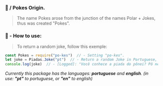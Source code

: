 ### 🤡 / Pokes Origin.
> The name Pokes arose from the junction of the names Polar + Jokes, thus was created "Pokes".

### 🔎 - How to use:
> To return a random joke, follow this exemple:
```javascript
const Pokes = require("po-kes")  // - Setting "po-kes".
let joke = Piadas.Joke("pt")  // - Return a random Joke in Portuguese, default language is "pt (Português-Brasil)".
console.log(joke)  // - [Logged]: "Você conhece a piada do pônei? Pô nei eu..."
```
_Currently this package has the languages: **portuguese** and **english**. (in use: **"pt"** to portuguese, or **"en"** to english)_